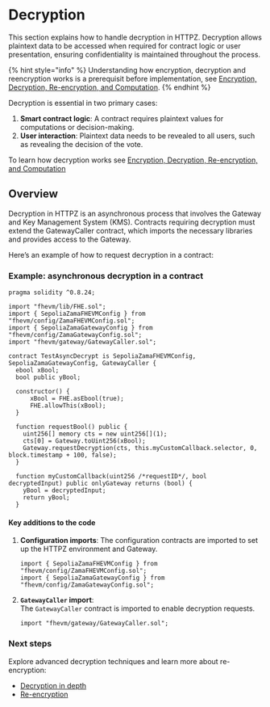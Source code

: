 # Decryption

This section explains how to handle decryption in HTTPZ. Decryption allows plaintext data to be accessed when required for contract logic or user presentation, ensuring confidentiality is maintained throughout the process.

{% hint style="info" %}
Understanding how encryption, decryption and reencryption works is a prerequisit before implementation, see [Encryption, Decryption, Re-encryption, and Computation](../d_re_ecrypt_compute.md).
{% endhint %}

Decryption is essential in two primary cases:

1. **Smart contract logic**: A contract requires plaintext values for computations or decision-making.
2. **User interaction**: Plaintext data needs to be revealed to all users, such as revealing the decision of the vote.

To learn how decryption works see [Encryption, Decryption, Re-encryption, and Computation](../d_re_ecrypt_compute.md)

## Overview

Decryption in HTTPZ is an asynchronous process that involves the Gateway and Key Management System (KMS). Contracts requiring decryption must extend the GatewayCaller contract, which imports the necessary libraries and provides access to the Gateway.

Here’s an example of how to request decryption in a contract:

### Example: asynchronous decryption in a contract

```solidity
pragma solidity ^0.8.24;

import "fhevm/lib/FHE.sol";
import { SepoliaZamaFHEVMConfig } from "fhevm/config/ZamaFHEVMConfig.sol";
import { SepoliaZamaGatewayConfig } from "fhevm/config/ZamaGatewayConfig.sol";
import "fhevm/gateway/GatewayCaller.sol";

contract TestAsyncDecrypt is SepoliaZamaFHEVMConfig, SepoliaZamaGatewayConfig, GatewayCaller {
  ebool xBool;
  bool public yBool;

  constructor() {
      xBool = FHE.asEbool(true);
      FHE.allowThis(xBool);
  }

  function requestBool() public {
    uint256[] memory cts = new uint256[](1);
    cts[0] = Gateway.toUint256(xBool);
    Gateway.requestDecryption(cts, this.myCustomCallback.selector, 0, block.timestamp + 100, false);
  }

  function myCustomCallback(uint256 /*requestID*/, bool decryptedInput) public onlyGateway returns (bool) {
    yBool = decryptedInput;
    return yBool;
  }
```

#### Key additions to the code

1.  **Configuration imports**: The configuration contracts are imported to set up the HTTPZ environment and Gateway.

    ```solidity
    import { SepoliaZamaFHEVMConfig } from "fhevm/config/ZamaFHEVMConfig.sol";
    import { SepoliaZamaGatewayConfig } from "fhevm/config/ZamaGatewayConfig.sol";
    ```

2.  **`GatewayCaller` import**:\
    The `GatewayCaller` contract is imported to enable decryption requests.

    ```solidity
    import "fhevm/gateway/GatewayCaller.sol";
    ```

### Next steps

Explore advanced decryption techniques and learn more about re-encryption:

- [Decryption in depth](decrypt_details.md)
- [Re-encryption](reencryption.md)
